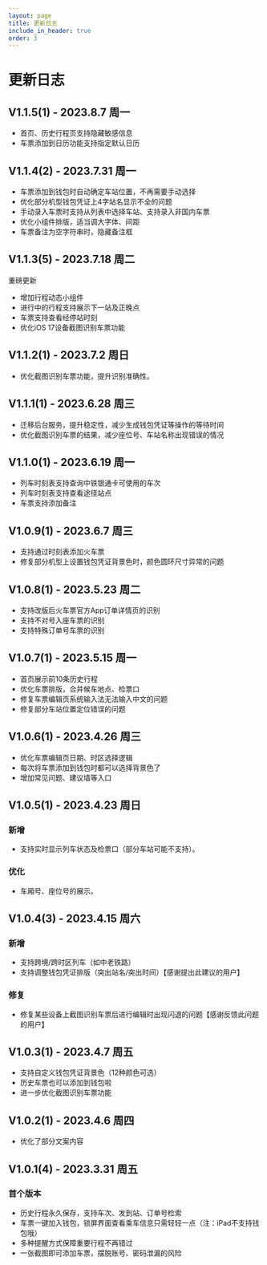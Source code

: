 ```yaml
---
layout: page
title: 更新日志
include_in_header: true
order: 3
---
```


# 更新日志

## V1.1.5(1) - 2023.8.7 周一

* 首页、历史行程页支持隐藏敏感信息
* 车票添加到日历功能支持指定默认日历

## V1.1.4(2) - 2023.7.31 周一

* 车票添加到钱包时自动确定车站位置，不再需要手动选择
* 优化部分机型钱包凭证上4字站名显示不全的问题
* 手动录入车票时支持从列表中选择车站、支持录入非国内车票
* 优化小组件排版，适当调大字体、间距
* 车票备注为空字符串时，隐藏备注框

## V1.1.3(5) - 2023.7.18 周二

重磅更新

* 增加行程动态小组件
* 进行中的行程支持展示下一站及正晚点
* 车票支持查看经停站时刻
* 优化iOS 17设备截图识别车票功能

## V1.1.2(1) - 2023.7.2 周日

* 优化截图识别车票功能，提升识别准确性。

## V1.1.1(1) - 2023.6.28 周三

* 迁移后台服务，提升稳定性，减少生成钱包凭证等操作的等待时间
* 优化截图识别车票的结果，减少座位号、车站名称出现错误的情况

## V1.1.0(1) - 2023.6.19 周一

* 列车时刻表支持查询中铁银通卡可使用的车次
* 列车时刻表支持查看途径站点
* 车票支持添加备注

## V1.0.9(1) - 2023.6.7 周三

* 支持通过时刻表添加火车票
* 修复部分机型上设置钱包凭证背景色时，颜色圆环尺寸异常的问题

## V1.0.8(1) - 2023.5.23 周二

* 支持改版后火车票官方App订单详情页的识别
* 支持不对号入座车票的识别
* 支持特殊订单号车票的识别

## V1.0.7(1) - 2023.5.15 周一

* 首页展示前10条历史行程
* 优化车票排版，合并候车地点、检票口
* 修复车票编辑页系统输入法无法输入中文的问题
* 修复部分车站位置定位错误的问题

## V1.0.6(1) - 2023.4.26 周三

* 优化车票编辑页日期、时区选择逻辑
* 每次将车票添加到钱包时都可以选择背景色了
* 增加常见问题、建议墙等入口

## V1.0.5(1) - 2023.4.23 周日

### 新增

* 支持实时显示列车状态及检票口（部分车站可能不支持）。

### 优化

* 车厢号、座位号的展示。

## V1.0.4(3) - 2023.4.15 周六

### 新增

* 支持跨境/跨时区列车（如中老铁路）
* 支持调整钱包凭证排版（突出站名/突出时间）【感谢提出此建议的用户】

### 修复

* 修复某些设备上截图识别车票后进行编辑时出现闪退的问题【感谢反馈此问题的用户】

## V1.0.3(1) - 2023.4.7 周五

* 支持自定义钱包凭证背景色（12种颜色可选）
* 历史车票也可以添加到钱包啦
* 进一步优化截图识别车票功能

## V1.0.2(1) - 2023.4.6 周四

* 优化了部分文案内容

## V1.0.1(4) - 2023.3.31 周五

### 首个版本

* 历史行程永久保存，支持车次、发到站、订单号检索
* 车票一键加入钱包，锁屏界面查看乘车信息只需轻轻一点（注：iPad不支持钱包哦）
* 多种提醒方式保障重要行程不再错过
* 一张截图即可添加车票，摆脱账号、密码泄漏的风险


